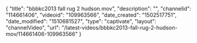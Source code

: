 {
    "title": "bbbkc2013 fall rug 2 hudson.mov",
    "description": "",
    "channelid": "114661406",
    "videoid": "109963566",
    "date_created": "1502517751",
    "date_modified": "1510681527",
    "type": "captivate",
    "layout": "channelVideo",
    "url": "\/latest-videos\/bbbkc2013-fall-rug-2-hudson-mov\/114661406-109963566"
}